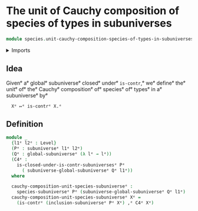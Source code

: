 # The unit of Cauchy composition of species of types in subuniverses

```agda
module species.unit-cauchy-composition-species-of-types-in-subuniversesᵉ where
```

<details><summary>Imports</summary>

```agda
open import foundation.contractible-typesᵉ
open import foundation.dependent-pair-typesᵉ
open import foundation.global-subuniversesᵉ
open import foundation.subuniversesᵉ
open import foundation.universe-levelsᵉ

open import species.species-of-types-in-subuniversesᵉ
```

</details>

## Idea

Givenᵉ aᵉ globalᵉ subuniverseᵉ closedᵉ underᵉ `is-contr`,ᵉ weᵉ defineᵉ theᵉ unitᵉ ofᵉ theᵉ
Cauchyᵉ compositionᵉ ofᵉ speciesᵉ ofᵉ typesᵉ in aᵉ subuniverseᵉ byᵉ

```text
  Xᵉ ↦ᵉ is-contrᵉ X.ᵉ
```

## Definition

```agda
module _
  {l1ᵉ l2ᵉ : Level}
  (Pᵉ : subuniverseᵉ l1ᵉ l2ᵉ)
  (Qᵉ : global-subuniverseᵉ (λ lᵉ → lᵉ))
  (C4ᵉ :
    is-closed-under-is-contr-subuniversesᵉ Pᵉ
      ( subuniverse-global-subuniverseᵉ Qᵉ l1ᵉ))
  where

  cauchy-composition-unit-species-subuniverseᵉ :
    species-subuniverseᵉ Pᵉ (subuniverse-global-subuniverseᵉ Qᵉ l1ᵉ)
  cauchy-composition-unit-species-subuniverseᵉ Xᵉ =
    (is-contrᵉ (inclusion-subuniverseᵉ Pᵉ Xᵉ) ,ᵉ C4ᵉ Xᵉ)
```